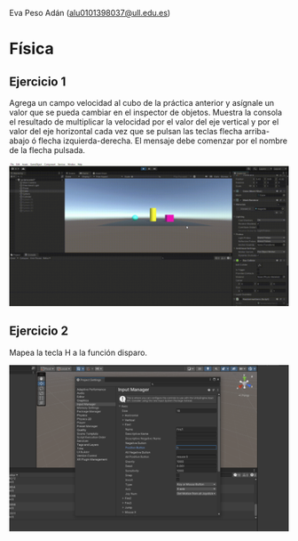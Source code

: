 Eva Peso Adán (alu0101398037@ull.edu.es)
# Física
## Ejercicio 1
Agrega un campo velocidad al cubo de la práctica anterior y asígnale un valor que se pueda cambiar en el inspector de objetos. Muestra la consola el resultado de multiplicar la velocidad por el valor del eje vertical y por el valor del eje horizontal cada vez que se pulsan las teclas flecha arriba-abajo ó flecha izquierda-derecha. El mensaje debe comenzar por el nombre de la flecha pulsada.

![Pic](img/ejercicio1.gif)

## Ejercicio 2
Mapea la tecla H a la función disparo.

![Pic](img/ejercicio2.png)
